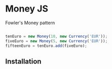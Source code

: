 Money JS
========

Fowler's Money pattern

```js

tenEuro = new Money(10, new Currency('EUR'));
fiveEuro = new Money(5, new Currency('EUR'));
fifteenEuro = tenEuro.add(fiveEuro);

```

Installation
------------
